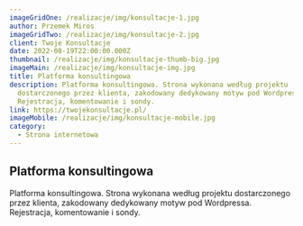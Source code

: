 ```yaml
---
imageGridOne: /realizacje/img/konsultacje-1.jpg
author: Przemek Miros
imageGridTwo: /realizacje/img/konsultacje-2.jpg
client: Twoje Konsultacje
date: 2022-08-19T22:00:00.000Z
thumbnail: /realizacje/img/konsultacje-thumb-big.jpg
imageMain: /realizacje/img/konsultacje-img.jpg
title: Platforma konsultingowa
description: Platforma konsultingowa. Strona wykonana według projektu
  dostarczonego przez klienta, zakodowany dedykowany motyw pod Wordpressa.
  Rejestracja, komentowanie i sondy.
link: https://twojekonsultacje.pl/
imageMobile: /realizacje/img/konsultacje-mobile.jpg
category:
  - Strona internetowa
---
```


## Platforma konsultingowa

Platforma konsultingowa. Strona wykonana według projektu dostarczonego przez klienta, zakodowany dedykowany motyw pod Wordpressa. Rejestracja, komentowanie i sondy.

